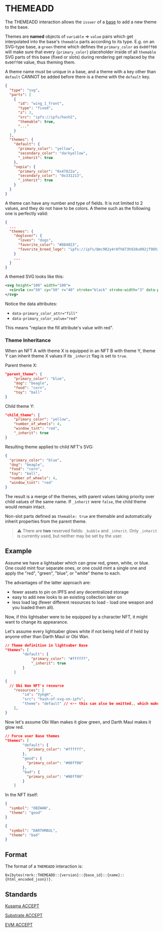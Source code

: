 # THEMEADD

The THEMEADD interaction allows the `issuer` of a [base](../entities/base.md) to add a new theme to
the base.

Themes are **named** objects of `variable` => `value` pairs which get interpolated into the base's
`themable` parts according to its type. E.g. on an SVG-type base, a `green` theme which defines the
`primary_color` as `0x00ff00` will make sure that every `{primary_color}` placeholder inside of all
`themable` SVG parts of this base (fixed or slots) during rendering get replaced by the `0x00ff00`
value, thus theming them.

A theme name must be unique in a base, and a theme with a key other than `default` CANNOT be added
before there is a theme with the `default` key.

```json
{
  "type": "svg",
  "parts": [
    {
      "id": "wing_1_front",
      "type": "fixed",
      "z": 3,
      "src": "ipfs://ipfs/hash2",
      "themable": true,
      "..."
    }
  ],
  "themes": {
    "default": {
      "primary_color": "yellow",
      "secondary_color": "darkyellow",
      "_inherit": true
    },
    "sepia": {
      "primary_color": "0x47822a",
      "secondary_color": "0x331213",
      "_inherit": true
    }
  }
}
```

A theme can have any number and type of fields. It is not limited to 2 values, and they do not have
to be colors. A theme such as the following one is perfectly valid:

```json
{
  ...
  "themes": {
    "doglover": {
      "loves": "dogs",
      "favorite_color": "#884023",
      "favorite_breed_logo": "ipfs://ipfs/Qmc982y4r8fh873h928u092jf98h3f98/beagle.svg"
    }
    ...
  }
}
```

A themed SVG looks like this:

```svg
<svg height="100" width="100">
  <circle cx="50" cy="50" r="40" stroke="black" stroke-width="3" data-primary_color_value="red" data-primary_color_attr="fill" fill="red" />
</svg>
```

Notice the data attributes:

- `data-primary_color_attr="fill"`
- `data-primary_color_value="red"`

This means "replace the fill attribute's value with red".

### Theme Inheritance

When an NFT A with theme X is equipped in an NFT B with theme Y, theme Y can inherit theme X values
if its `_inherit` flag is set to `true`.

Parent theme X:

```json
"parent_theme": {
    "primary_color": "blue",
    "dog": "beagle",
    "food": "corn",
    "toy": "ball"
}
```

Child theme Y:

```json
"child_theme": {
    "primary_color": "yellow",
    "number_of_wheels": 4,
    "window_tint": "red",
    "_inherit": true
}
```

Resulting theme applied to child NFT's SVG:

```json
{
  "primary_color": "blue",
  "dog": "beagle",
  "food": "corn",
  "toy": "ball",
  "number_of_wheels": 4,
  "window_tint": "red"
}
```

The result is a merge of the themes, with parent values taking priority over child values of the
same name. If `_inherit` were `false`, the child theme would remain intact.

Non-slot parts defined as `themable: true` are themable and automatically inherit properties from
the parent theme.

> ⚠ There are **two** reserved fields: `_bubble` and `_inherit`. Only `_inherit` is currently used,
> but neither may be set by the user.

## Example

Assume we have a lightsaber which can grow red, green, white, or blue. One could mint four separate
ones, or one could mint a single one and apply the "red", "green", "blue", or "white" theme to each.

The advantages of the latter approach are:

- fewer assets to pin on IPFS and any decentralized storage
- easy to add new looks to an existing collection later on
- less load lag (fewer different resources to load - load one weapon and you loaded them all).

Now, if this lightsaber were to be equipped by a character NFT, it might want to change its
appearance.

Let's assume every lightsaber glows white if not being held of if held by anyone other than Darth
Maul or Obi Wan.

```json
// Theme definition in lightsaber Base
"themes": [
        "default": {
            "primary_color": "#ffffff",
            "_inherit": true
        }
    ]
```

```json
{
  // Obi Wan NFT's resource
    "resources": [
        "id": "VykgH",
        "src": "hash-of-svg-on-ipfs",
        "theme": "default" // <-- this can also be omitted,, which makes the resource use its SVG's built-in fallbacks
    ],
}
```

Now let's assume Obi Wan makes it glow green, and Darth Maul makes it glow red.

```json
// Force user Base themes
"themes": [
        "default": {
          "primary_color": "#ffffff",
        },
        "good": {
          "primary_color": "#00ff00"
        },
        "bad": {
          "primary_color": "#00ff00"
        }
    ]
```

In the NFT itself:

```json
{
  "symbol": "OBIWAN",
  "theme": "good"
}
```

```json
{
  "symbol": "DARTHMAUL",
  "theme": "bad"
}
```

## Format

The format of a `THEMEADD` interaction is:

```
0x{bytes(rmrk::THEMEADD::{version}::{base_id}::{name}::{html_encoded_json})}.
```

## Standards

[Kusama ACCEPT](../../kusama/interactions/accept.md)

[Substrate ACCEPT](../../substrate/interactions/accept.md)

[EVM ACCEPT](../../evm/interactions/accept.md)